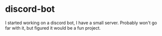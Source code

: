 # discord-bot
I started working on a discord bot, I have a small server. Probably won't go far with it, but figured it would be a fun project.
